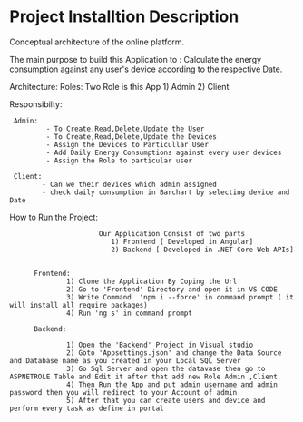 #  Project Installtion Description
Conceptual architecture of the online platform.

The main purpose to build this Application to :
 Calculate the energy consumption against any user's device according to the respective Date.
 
 Architecture:
    Roles: Two Role is this App
     1) Admin
     2) Client
     
   Responsibilty:
   
     Admin: 
             - To Create,Read,Delete,Update the User
             - To Create,Read,Delete,Update the Devices
             - Assign the Devices to Particullar User
             - Add Daily Energy Consumptions against every user devices
             - Assign the Role to particular user
             
     Client:
            - Can we their devices which admin assigned
            - check daily consumption in Barchart by selecting device and Date
            
   
   
   How to Run the Project:
   
                          Our Application Consist of two parts 
                             1) Frontend [ Developed in Angular]
                             2) Backend [ Developed in .NET Core Web APIs]


          Frontend:
                  1) Clone the Application By Coping the Url
                  2) Go to 'Frontend' Directory and open it in VS CODE
                  3) Write Command  'npm i --force' in command prompt ( it will install all require packages)
                  4) Run 'ng s' in command prompt
                  
          Backend:
                 
                  1) Open the 'Backend' Project in Visual studio
                  2) Goto 'Appsettings.json' and change the Data Source and Database name as you created in your Local SQL Server
                  3) Go Sql Server and open the datavase then go to ASPNETROLE Table and Edit it after that add new Role Admin ,Client
                  4) Then Run the App and put admin username and admin password then you will redirect to your Account of admin
                  5) After that you can create users and device and perform every task as define in portal
                
 
